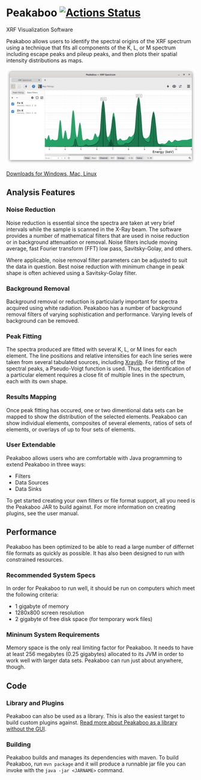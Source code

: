 # Peakaboo [![Actions Status](https://github.com/nsherry4/Peakaboo/workflows/Java%20CI/badge.svg)](https://github.com/nsherry4/Peakaboo/actions)

XRF Visualization Software

Peakaboo allows users to identify the spectral origins of the XRF spectrum using a technique that fits all components of the K, L, or M spectrum including escape peaks and pileup peaks, and then plots their spatial intensity distributions as maps.

![Peakaboo](https://raw.githubusercontent.com/nsherry4/Peakaboo/master/Documentation/github/screenshot.png)

[Downloads for Windows, Mac, Linux](https://github.com/nsherry4/Peakaboo/releases)

## Analysis Features

### Noise Reduction 

Noise reduction is essential since the spectra are taken at very brief intervals while the sample is scanned in the X-Ray beam. The software provides a number of mathematical filters that are used in noise reduction or in background attenuation or removal. Noise filters include moving average, fast Fourier transform (FFT) low pass, Savitsky-Golay, and others.

Where applicable, noise removal filter parameters can be adjusted to suit the data in question. Best noise reduction with minimum change in peak shape is often achieved using a Savitsky-Golay filter.

### Background Removal 

Background removal or reduction is particularly important for spectra acquired using white radiation. Peakaboo has a number of background removal filters of varying sophistication and performance. Varying levels of background can be removed.

### Peak Fitting

The spectra produced are fitted with several K, L, or M lines for each element. The line positions and relative intensities for each line series were taken from several tabulated sources, including [Xraylib](https://github.com/tschoonj/xraylib). For fitting of the spectral peaks, a Pseudo-Voigt function is used. Thus, the identification of a particular element requires a close fit of multiple lines in the spectrum, each with its own shape.

### Results Mapping

Once peak fitting has occured, one or two dimentional data sets can be mapped to show the distribution of the selected elements. Peakaboo can show individual elements, composites of several elements, ratios of sets of elements, or overlays of up to four sets of elements.

### User Extendable 

Peakaboo allows users who are comfortable with Java programming to extend Peakaboo in three ways:
- Filters
- Data Sources
- Data Sinks

To get started creating your own filters or file format support, all you need is the Peakaboo JAR to build against. For more information on creating plugins, see the user manual.

## Performance

Peakaboo has been optimized to be able to read a large number of differnet file formats as quickly as possible. It has also been designed to run with constrained resources.

### Recommended System Specs

In order for Peakaboo to run well, it should be run on computers which meet the following criteria:

 - 1 gigabyte of memory
 - 1280x800 screen resolution
 - 2 gigabyte of free disk space (for temporary work files)

### Mininum System Requirements

Memory space is the only real limiting factor for Peakaboo. It needs to have at least 256 megabytes (0.25 gigabytes) allocated to its JVM in order to work well with larger data sets. Peakaboo can run just about anywhere, though.

## Code

### Library and Plugins

Peakaboo can also be used as a library. This is also the easiest target to build custom plugins against. [Read more about Peakaboo as a library without the GUI](Documentation/github/LibPeakaboo.md).

### Building

Peakaboo builds and manages its dependencies with maven. To build Peakaboo, run `mvn package` and it will produce a runnable jar file you can invoke with the `java -jar <JARNAME>` command.



